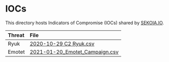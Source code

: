 # IOCs

This directory hosts Indicators of Compromise (IOCs) shared by [SEKOIA.IO](https://sekoia.io).

| Threat  | File  |
| :--- | :--- | 
| Ryuk | [2020-10-29 C2 Ryuk.csv](https://github.com/SEKOIA-IO/Community/blob/main/IOCs/2020-10-29%20C2%20Ryuk.csv) |
| Emotet | [2021-01-20_Emotet_Campaign.csv](https://github.com/SEKOIA-IO/Community/blob/main/IOCs/2021-01-20_Emotet_Campaign.csv) |
